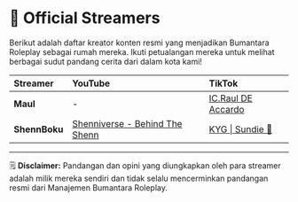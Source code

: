 # 🎥 Official Streamers

Berikut adalah daftar kreator konten resmi yang menjadikan Bumantara Roleplay sebagai rumah mereka. Ikuti petualangan mereka untuk melihat berbagai sudut pandang cerita dari dalam kota kami!

| Streamer | YouTube | TikTok |
| :--- | :--- | :--- |
| **Maul** | - | [IC.Raul DE Accardo](https://tiktok.com/@rauldeaccardo) |
| **ShennBoku** | [Shenniverse - Behind The Shenn](https://www.youtube.com/@shennboku) | [KYG \| Sundie 🦭](https://tiktok.com/@shennboku) |

---
🗒️ **Disclaimer:** Pandangan dan opini yang diungkapkan oleh para streamer adalah milik mereka sendiri dan tidak selalu mencerminkan pandangan resmi dari Manajemen Bumantara Roleplay.